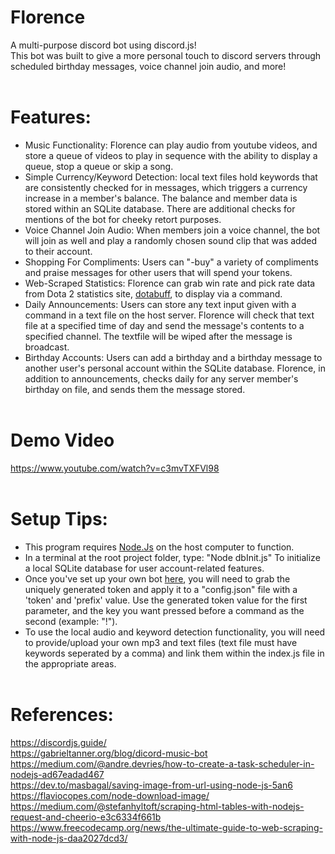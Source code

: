 

# Florence
A multi-purpose discord bot using discord.js!  
This bot was built to give a more personal touch to discord servers through scheduled birthday messages, voice channel join audio, and more!<br><br>
# Features:<br>
* Music Functionality: Florence can play audio from youtube videos, and store a queue of videos to play in sequence with the ability to display a queue, stop a queue or skip a song.<br>
* Simple Currency/Keyword Detection: local text files hold keywords that are consistently checked for in messages, which triggers a currency increase in a member's balance. The balance and member data is stored within an SQLite database. There are additional checks for mentions of the bot for cheeky retort purposes.<br>
* Voice Channel Join Audio: When members join a voice channel, the bot will join as well and play a randomly chosen sound clip that was added to their account.<br>
* Shopping For Compliments: Users can "-buy" a variety of compliments and praise messages for other users that will spend your tokens.<br>
* Web-Scraped Statistics: Florence can grab win rate and pick rate data from Dota 2 statistics site, [dotabuff](https://www.dotabuff.com/), to display via a command.<br>
* Daily Announcements: Users can store any text input given with a command in a text file on the host server. Florence will check that text file at a specified time of day and send the message's contents to a specified channel. The textfile will be wiped after the message is broadcast.<br>
* Birthday Accounts: Users can add a birthday and a birthday message to another user's personal account within the SQLite database. Florence, in addition to announcements, checks daily for any server member's birthday on file, and sends them the message stored.
<br><br>
# Demo Video
https://www.youtube.com/watch?v=c3mvTXFVl98
<br><br>
# Setup Tips:<br>
* This program requires [Node.Js](https://nodejs.org/en/) on the host computer to function.<br>
* In a terminal at the root project folder, type: "Node dbInit.js" To initialize a local SQLite database for user account-related features.<br>
* Once you've set up your own bot [here](https://discord.com/developers/applications/ ), you will need to grab the uniquely generated token and apply it to a "config.json" file with a 'token' and 'prefix' value. Use the generated token value for the first parameter, and the key you want pressed before a command as the second (example: "!").<br>
* To use the local audio and keyword detection functionality, you will need to provide/upload your own mp3 and text files (text file must have keywords seperated by a comma) and link them within the index.js file in the appropriate areas.<br><br>
# References:<br>
https://discordjs.guide/<br>
https://gabrieltanner.org/blog/dicord-music-bot<br>
https://medium.com/@andre.devries/how-to-create-a-task-scheduler-in-nodejs-ad67eadad467<br>
https://dev.to/masbagal/saving-image-from-url-using-node-js-5an6<br>
https://flaviocopes.com/node-download-image/<br>
https://medium.com/@stefanhyltoft/scraping-html-tables-with-nodejs-request-and-cheerio-e3c6334f661b<br>
https://www.freecodecamp.org/news/the-ultimate-guide-to-web-scraping-with-node-js-daa2027dcd3/

